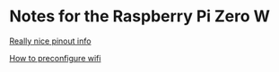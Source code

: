# Notes for the Raspberry Pi Zero W

[Really nice pinout info](https://pinout.xyz) </p>
[How to preconfigure wifi](https://github.com/ccrisan/motioneyeos/wiki/Wifi-Preconfiguration)

